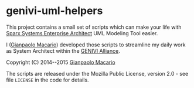 genivi-uml-helpers
==================

This project contains a small set of scripts which can make your life with
[Sparx Systems Enterprise Architect][1] UML Modeling Tool easier.

I ([Gianpaolo Macario][2]) developed those scripts to streamline
my daily work as System Architect within the [GENIVI Alliance][3].

Copyright (C) 2014--2015 [Gianpaolo Macario][2]

The scripts are released under the Mozilla Public License, version 2.0 - 
see file `LICENSE` in the code for details.

[1]: http://www.sparxsystems.com.au/
[2]: https://github.com/gmacario
[3]: http://www.genivi.org/

